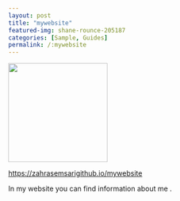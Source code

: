```yaml
---
layout: post
title: "mywebsite"
featured-img: shane-rounce-205187
categories: [Sample, Guides]
permalink: /:mywebsite
---
```

<img src="../assets/images/Screenshot 2023-11-11 021040.png" width="200">


https://zahrasemsarigithub.io/mywebsite



In my website you can find information about me .


